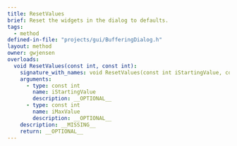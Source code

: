 ```yaml
---
title: ResetValues
brief: Reset the widgets in the dialog to defaults.
tags:
  - method
defined-in-file: "projects/gui/BufferingDialog.h"
layout: method
owner: gwjensen
overloads:
  void ResetValues(const int, const int):
    signature_with_names: void ResetValues(const int iStartingValue, const int iMaxValue)
    arguments:
      - type: const int
        name: iStartingValue
        description: __OPTIONAL__
      - type: const int
        name: iMaxValue
        description: __OPTIONAL__
    description: __MISSING__
    return: __OPTIONAL__
---
```

